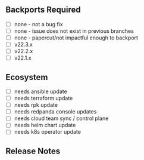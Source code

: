 <!--

See https://github.com/redpanda-data/redpanda/blob/dev/CONTRIBUTING.md##pull-request-body
for more details and examples of what is expected in a PR body.

Content in this top section is REQUIRED.

Describe, in plain language, the motivation behind the change (bug fix,
feature, improvement) in this PR and how the included commits address it.

Add the GitHub keyword `Fixes` to link to bug(s) this PR will fix, e.g.

  Fixes #ISSUE-NUMBER, Fixes #ISSUE-NUMBER, ...

If this PR is a backport, link to the original with `Backport of PR`, e.g.

  Backport of PR #PR-NUMBER

-->

## Backports Required

<!--

Checking at least one of the checkboxes is REQUIRED if this PR is not a backport.

-->

- [ ] none - not a bug fix
- [ ] none - issue does not exist in previous branches
- [ ] none - papercut/not impactful enough to backport
- [ ] v22.3.x
- [ ] v22.2.x
- [ ] v22.1.x

## Ecosystem

<!--

Content in this section is OPTIONAL.

Describe, in plain language, how this PR affects an end-user. Explain
topic flags, configuration flags, command line flags, deprecation
policies, etc. that are added or modified. Don't ship user breaking
changes. Ask the @redpanda-data/product team if you need help with user
visible changes.

-->

- [ ] needs ansible update
- [ ] needs terraform update
- [ ] needs rpk update
- [ ] needs redpanda console updates
- [ ] needs cloud team sync / control plane
- [ ] needs helm chart update
- [ ] needs k8s operator update

## Release Notes

<!--

Adding a sub-section or `none` is REQUIRED if the PR is not a backport PR.
If this is a backport PR, adding contents to this section will override
the release notes section inherited from the original PR to dev.

Add one or more of the sub-sections with a short description bullet
point of the change, e.g.

  ### Bug Fixes

  * Short description of the bug fix if this is a PR to `dev` branch.

  ### Features

  * Short description of the feature. Explain how to configure.

  ### Improvements

  * Short description of how this PR improves existing behavior.

If the changes in this PR do not need to be mentioned in the release
notes, then don't add a sub-section and simply list `none`, e.g.

  * none

-->
